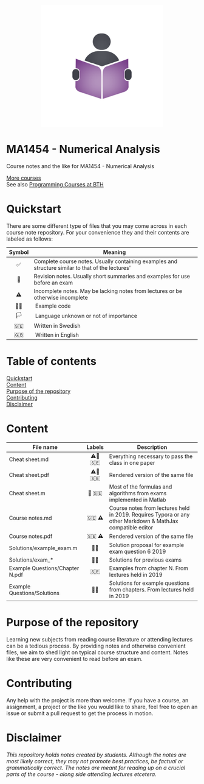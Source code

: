 <p align="center">
  <img alt="Logo" src="https://github.com/CourseNotesBTH/MA1454/raw/master/logo.png">
</p>

MA1454 - Numerical Analysis
======

Course notes and the like for MA1454 - Numerical Analysis

[More courses](https://github.com/CourseNotesBTH) <br />
See also [Programming Courses at BTH](https://github.com/ProgrammingCoursesBTH)

# Quickstart
<a name="quickstart"></a>

There are some different type of files that you may come across in each course note repository. For your convenience they and their contents are labeled as follows:

| Symbol | Meaning |
| :----: | ------- |
| ✅  | Complete course notes. Usually containing examples and structure similar to that of the lectures' |
| 📝 | Revision notes. Usually short summaries and examples for use before an exam |
| ⚠️ | Incomplete notes. May be lacking notes from lectures or be otherwise incomplete |
| 👨‍💻 | Example code |
| 🏳️ | Language unknown or not of importance |
| 🇸🇪 | Written in Swedish |
| 🇬🇧 | Written in English |

# Table of contents

[Quickstart](#quickstart)<br/>
[Content]("#content")<br />
[Purpose of the repository]("#purpose")<br />
[Contributing](#contributing)<br/>
[Disclaimer](#disclaimer)

# Content
<a name="content"></a>

| File name | Labels | Description |
| --------- | :----: | ----------- |
| Cheat sheet.md | ⚠️📝  🇸🇪 | Everything necessary to pass the class in one paper |
| Cheat sheet.pdf | ⚠️📝 🇸🇪 | Rendered version of the same file |
| Cheat sheet.m | 📝 🇸🇪 | Most of the formulas and algorithms from exams implemented in Matlab |
| Course notes.md | 🇸🇪 ⚠️ | Course notes from lectures held in 2019. Requires Typora or any other Markdown & MathJax compatible editor |
| Course notes.pdf | 🇸🇪 ⚠️ | Rendered version of the same file |
| Solutions/example_exam.m | 👨‍💻 | Solution proposal for example exam question 6 2019 |
| Solutions/exam_* | 👨‍💻 | Solutions for previous exams |
| Example Questions/Chapter N.pdf | 🇸🇪 | Examples from chapter N. From lextures held in 2019 |
| Example Questions/Solutions | 👨‍💻 | Solutions for example questions from chapters. From lectures held in 2019 |

# Purpose of the repository
<a name="purpose"></a>

Learning new subjects from reading course literature or attending lectures can be a tedious process. By providing notes and otherwise convenient files, we aim to shed light on typical course structure and content. Notes like these are very convenient to read before an exam.

# Contributing
<a name="contributing"></a>

Any help with the project is more than welcome. If you have a course, an assignment, a project or the like you would like to share, feel free to open an issue or submit a pull request to get the process in motion.

# Disclaimer
<a name="disclaimer"></a>

_This repository holds notes created by students. Although the notes are most likely correct, they may not promote best practices, be factual or grammatically correct. The notes are meant for reading up on a crucial parts of the course - along side attending lectures etcetera._
